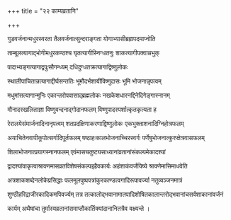 +++
title = "२२ काम्यव्रतानि"

+++

गुडवर्जनान्मधुरस्वरता तैलवर्जनात्सुन्दराङ्गता योगाभ्यासीब्रह्मपदमाप्नोति

ताम्बूलत्यागाद्भोगीमधुरकण्ठश्च घृतत्यागीस्निग्धतनुः शाकत्यागीपक्वान्नभुक्‌

पादाभ्यङ्गत्यागाद्वपुःसौगन्ध्यम् दधिदुग्धतक्रत्यागाद्विष्णुलोकः

स्थालीपाचितान्नत्यागाद्दीर्घसन्ततिः भूमौदर्भशायीविष्णुदासः भूमि भोजनान्नृपत्वम्

मधुमांसत्यागान्मुनिः एकान्तरोपवासाद्ब्रह्मलोकः नखकेशधारनद्दिनेदिगेङ्गास्नानम्

मौनादस्खलिताज्ञा विष्णुवन्दनाद्गोदानफलम् विष्णुपादस्पर्शात्कृतकृत्यता ह

रेरालयेसंमार्जनादिनानृपत्वम् शतप्रदक्षिणाकरणाद्विष्णुलोकः एकभुक्ताशनादिग्निहोत्रफलम्

अयाचितेनवापीकूपोत्सर्गादिपूर्तफलम् षष्ठाहःकालभोजनाच्चिरस्वर्गः पर्णेषुभोजनात्कुरुक्षेत्रवासफलम्

शिलाभोजनात्प्रयागस्नानफलम् एवंमासचतुष्ट्यसाध्यानांव्रतानांसंकल्पमेकादश्यां

द्वादश्यांवाकृत्वाश्रावणमासव्रतविशेषसंकल्पइहैवकार्यः अहंशाकंवर्जयिष्ये श्रावणेमासिमाधवेति

अत्रशाकशब्देनलोकेप्रसिद्धाः फलमूलपुष्पपत्रांकुरकाण्डत्वगादिरूपावर्ज्या नतुव्यञ्जनमात्रं

शुण्ठीहरिद्राजीरकादिकमपिवर्ज्यम् तत्र तत्कालोद्भवानामातपादिशोषितकालान्तरोद्भवानांचसर्वशाकानांवर्जनं

कार्यम् अथैषांचा तुर्मास्यव्रतानांसमाप्तौकार्तिक्यांदानानितत्रैव वक्ष्यन्ते ।
